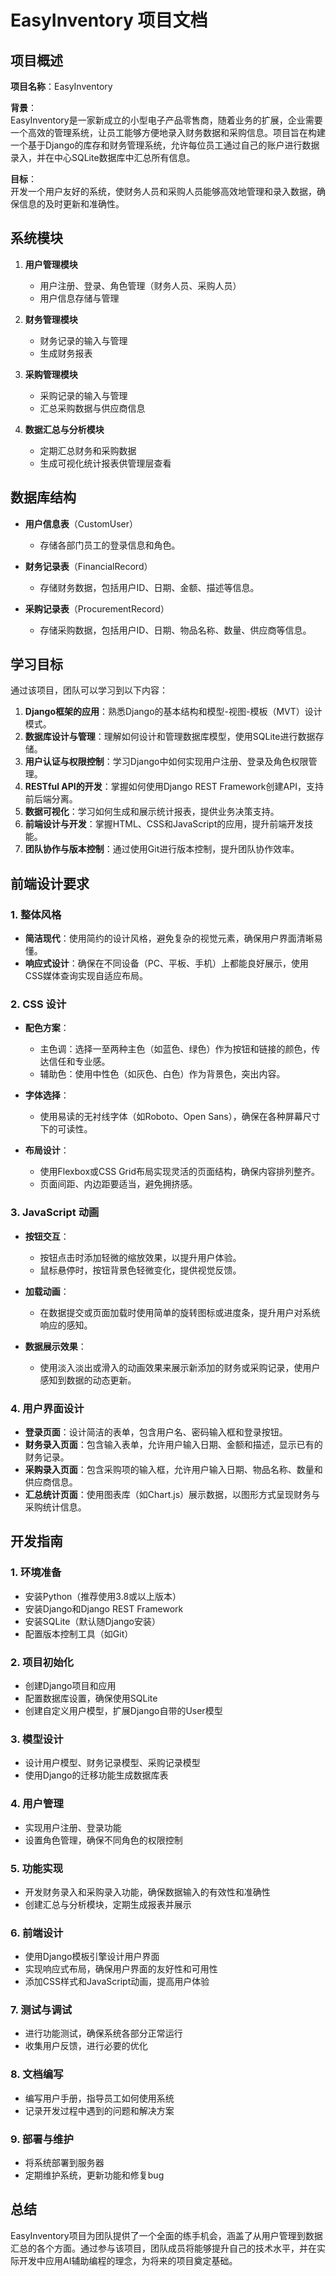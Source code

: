 # EasyInventory 项目文档

## 项目概述

**项目名称**：EasyInventory

**背景**：  
EasyInventory是一家新成立的小型电子产品零售商，随着业务的扩展，企业需要一个高效的管理系统，让员工能够方便地录入财务数据和采购信息。项目旨在构建一个基于Django的库存和财务管理系统，允许每位员工通过自己的账户进行数据录入，并在中心SQLite数据库中汇总所有信息。

**目标**：  
开发一个用户友好的系统，使财务人员和采购人员能够高效地管理和录入数据，确保信息的及时更新和准确性。

## 系统模块

1. **用户管理模块**
   - 用户注册、登录、角色管理（财务人员、采购人员）
   - 用户信息存储与管理

2. **财务管理模块**
   - 财务记录的输入与管理
   - 生成财务报表

3. **采购管理模块**
   - 采购记录的输入与管理
   - 汇总采购数据与供应商信息

4. **数据汇总与分析模块**
   - 定期汇总财务和采购数据
   - 生成可视化统计报表供管理层查看

## 数据库结构

- **用户信息表**（CustomUser）
  - 存储各部门员工的登录信息和角色。

- **财务记录表**（FinancialRecord）
  - 存储财务数据，包括用户ID、日期、金额、描述等信息。

- **采购记录表**（ProcurementRecord）
  - 存储采购数据，包括用户ID、日期、物品名称、数量、供应商等信息。

## 学习目标

通过该项目，团队可以学习到以下内容：

1. **Django框架的应用**：熟悉Django的基本结构和模型-视图-模板（MVT）设计模式。
2. **数据库设计与管理**：理解如何设计和管理数据库模型，使用SQLite进行数据存储。
3. **用户认证与权限控制**：学习Django中如何实现用户注册、登录及角色权限管理。
4. **RESTful API的开发**：掌握如何使用Django REST Framework创建API，支持前后端分离。
5. **数据可视化**：学习如何生成和展示统计报表，提供业务决策支持。
6. **前端设计与开发**：掌握HTML、CSS和JavaScript的应用，提升前端开发技能。
7. **团队协作与版本控制**：通过使用Git进行版本控制，提升团队协作效率。

## 前端设计要求

### 1. 整体风格

- **简洁现代**：使用简约的设计风格，避免复杂的视觉元素，确保用户界面清晰易懂。
- **响应式设计**：确保在不同设备（PC、平板、手机）上都能良好展示，使用CSS媒体查询实现自适应布局。

### 2. CSS 设计

- **配色方案**：
  - 主色调：选择一至两种主色（如蓝色、绿色）作为按钮和链接的颜色，传达信任和专业感。
  - 辅助色：使用中性色（如灰色、白色）作为背景色，突出内容。

- **字体选择**：
  - 使用易读的无衬线字体（如Roboto、Open Sans），确保在各种屏幕尺寸下的可读性。

- **布局设计**：
  - 使用Flexbox或CSS Grid布局实现灵活的页面结构，确保内容排列整齐。
  - 页面间距、内边距要适当，避免拥挤感。

### 3. JavaScript 动画

- **按钮交互**：
  - 按钮点击时添加轻微的缩放效果，以提升用户体验。
  - 鼠标悬停时，按钮背景色轻微变化，提供视觉反馈。

- **加载动画**：
  - 在数据提交或页面加载时使用简单的旋转图标或进度条，提升用户对系统响应的感知。

- **数据展示效果**：
  - 使用淡入淡出或滑入的动画效果来展示新添加的财务或采购记录，使用户感知到数据的动态更新。

### 4. 用户界面设计

- **登录页面**：设计简洁的表单，包含用户名、密码输入框和登录按钮。
- **财务录入页面**：包含输入表单，允许用户输入日期、金额和描述，显示已有的财务记录。
- **采购录入页面**：包含采购项的输入框，允许用户输入日期、物品名称、数量和供应商信息。
- **汇总统计页面**：使用图表库（如Chart.js）展示数据，以图形方式呈现财务与采购统计信息。

## 开发指南

### 1. 环境准备

- 安装Python（推荐使用3.8或以上版本）
- 安装Django和Django REST Framework
- 安装SQLite（默认随Django安装）
- 配置版本控制工具（如Git）

### 2. 项目初始化

- 创建Django项目和应用
- 配置数据库设置，确保使用SQLite
- 创建自定义用户模型，扩展Django自带的User模型

### 3. 模型设计

- 设计用户模型、财务记录模型、采购记录模型
- 使用Django的迁移功能生成数据库表

### 4. 用户管理

- 实现用户注册、登录功能
- 设置角色管理，确保不同角色的权限控制

### 5. 功能实现

- 开发财务录入和采购录入功能，确保数据输入的有效性和准确性
- 创建汇总与分析模块，定期生成报表并展示

### 6. 前端设计

- 使用Django模板引擎设计用户界面
- 实现响应式布局，确保用户界面的友好性和可用性
- 添加CSS样式和JavaScript动画，提高用户体验

### 7. 测试与调试

- 进行功能测试，确保系统各部分正常运行
- 收集用户反馈，进行必要的优化

### 8. 文档编写

- 编写用户手册，指导员工如何使用系统
- 记录开发过程中遇到的问题和解决方案

### 9. 部署与维护

- 将系统部署到服务器
- 定期维护系统，更新功能和修复bug

## 总结

EasyInventory项目为团队提供了一个全面的练手机会，涵盖了从用户管理到数据汇总的各个方面。通过参与该项目，团队成员将能够提升自己的技术水平，并在实际开发中应用AI辅助编程的理念，为将来的项目奠定基础。